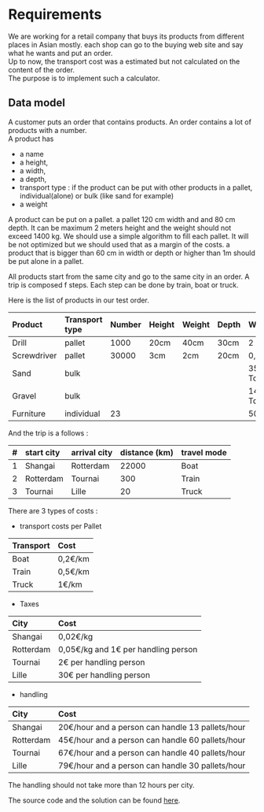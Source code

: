 # Requirements

We are working for a retail company that buys its products from different places in Asian mostly. each shop can go to the buying web site and say what he wants and put an order.  
Up to now, the transport cost was a estimated but not calculated on the content of the order.  
The purpose is to implement such a calculator.

## Data model

A customer puts an order that contains products. An order contains a lot of products with a number.  
A product has

* a name
* a height, 
* a width, 
* a depth, 
* transport type : if the product can be put with other products in a pallet, individual\(alone\) or bulk  \(like sand for example\)
* a weight

A product can be put on a pallet. a pallet 120 cm width and and 80 cm depth. It can be maximum 2 meters height and the weight should not exceed 1400 kg. We should use a simple algorithm to fill each pallet. It will be not optimized but we should used that as a margin of the costs. a product that is bigger than 60 cm in width or depth or higher than 1m should be put alone in a pallet.

All products start from the same city and go to the same city in an order. A trip is composed f steps. Each step can be done by train, boat or truck.

Here is the list of products in our test order.

| Product | Transport type | Number | Height | Weight | Depth | Weight |
| :--- | :--- | :--- | :--- | :--- | :--- | :--- |
| Drill | pallet | 1000 | 20cm | 40cm | 30cm | 2 kg |
| Screwdriver | pallet | 30000 | 3cm | 2cm | 20cm | 0,2 kg |
| Sand | bulk |  |  |  |  | 35 Tons |
| Gravel | bulk |  |  |  |  | 14 Tons |
| Furniture | individual | 23 |  |  |  | 500 kg |

And the trip is a follows :

| \# | start city | arrival city | distance \(km\) | travel mode |
| :--- | :--- | :--- | :--- | :--- |
| 1 | Shangai | Rotterdam | 22000 | Boat |
| 2 | Rotterdam | Tournai | 300 | Train |
| 3 | Tournai | Lille | 20 | Truck |

There are 3 types of costs :

* transport costs per Pallet

| Transport | Cost |
| :--- | :--- |
| Boat | 0,2€\/km |
| Train | 0,5€\/km |
| Truck | 1€\/km |

* Taxes

| City | Cost |
| :--- | :--- |
| Shangai | 0,02€\/kg |
| Rotterdam | 0,05€\/kg and 1€ per handling person |
| Tournai | 2€ per handling person |
| Lille | 30€ per handling person |

* handling

| City | Cost |
| :--- | :--- |
| Shangai | 20€\/hour and a person can handle 13 pallets\/hour |
| Rotterdam | 45€\/hour and a person can handle 60 pallets\/hour |
| Tournai | 67€\/hour and a person can handle 40 pallets\/hour |
| Lille | 79€\/hour and a person can handle 30 pallets\/hour |

The handling should not take more than 12 hours per city.

The source code and the solution can be found [here](https://github.com/nheron/droolscourse/tree/master/cost-calculation).

